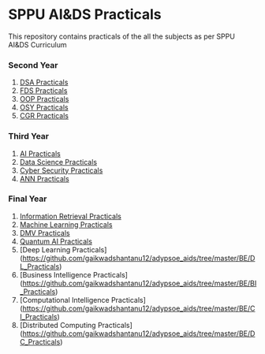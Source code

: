 # SPPU AI&DS Practicals
This repository contains practicals of the all the subjects as per SPPU AI&DS Curriculum

### Second Year
1. [DSA Practicals](https://github.com/gaikwadshantanu12/adypsoe_aids/tree/master/SE/DSA_Practicals)  
2. [FDS Practicals](https://github.com/gaikwadshantanu12/adypsoe_aids/tree/master/SE/FDS_Practicals)  
3. [OOP Practicals](https://github.com/gaikwadshantanu12/adypsoe_aids/tree/master/SE/OOP_Practicals)  
4. [OSY Practicals](https://github.com/gaikwadshantanu12/adypsoe_aids/tree/master/SE/OSY_Practicals)
5. [CGR Practicals](https://github.com/gaikwadshantanu12/adypsoe_aids/tree/master/SE/CGR_Practicals)

### Third Year
1. [AI Practicals](https://github.com/gaikwadshantanu12/adypsoe_aids/tree/master/TE/AI_Practicals)
2. [Data Science Practicals](https://github.com/gaikwadshantanu12/adypsoe_aids/tree/master/TE/DS_Practicals)  
3. [Cyber Security Practicals](https://github.com/gaikwadshantanu12/adypsoe_aids/tree/master/TE/CS_Practicals)  
4. [ANN Practicals](https://github.com/gaikwadshantanu12/adypsoe_aids/tree/master/TE/ANN_Practicals)

### Final Year
1. [Information Retrieval Practicals](https://github.com/gaikwadshantanu12/adypsoe_aids/tree/master/BE/IR_Practicals)  
2. [Machine Learning Practicals](https://github.com/gaikwadshantanu12/adypsoe_aids/tree/master/BE/ML_Practicals)  
3. [DMV Practicals](https://github.com/gaikwadshantanu12/adypsoe_aids/tree/master/BE/DMV_Practicals)  
4. [Quantum AI Practicals](https://github.com/gaikwadshantanu12/adypsoe_aids/tree/master/BE/QAI_Practicals)
5. [Deep Learning Practicals] (https://github.com/gaikwadshantanu12/adypsoe_aids/tree/master/BE/DL_Practicals)
6. [Business Intelligence Practicals] (https://github.com/gaikwadshantanu12/adypsoe_aids/tree/master/BE/BI_Practicals)
7. [Computational Intelligence Practicals] (https://github.com/gaikwadshantanu12/adypsoe_aids/tree/master/BE/CI_Practicals)
8. [Distributed Computing Practicals] (https://github.com/gaikwadshantanu12/adypsoe_aids/tree/master/BE/DC_Practicals)